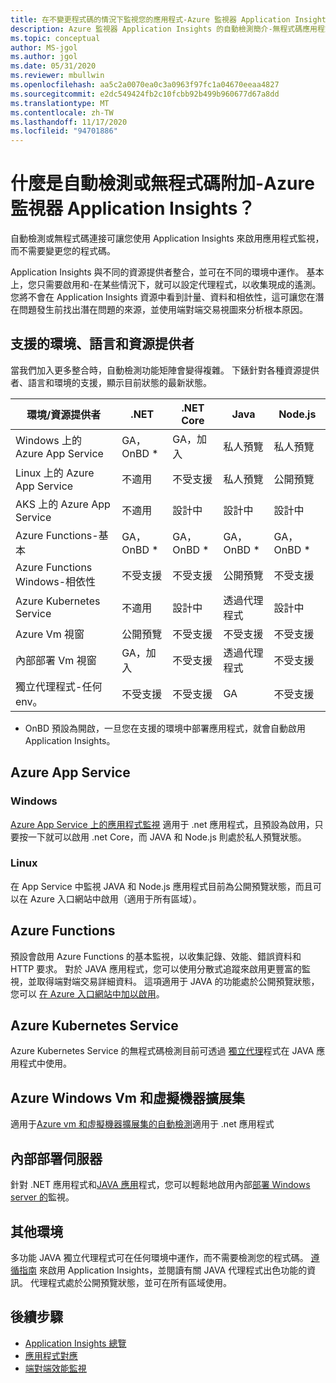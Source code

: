 ```yaml
---
title: 在不變更程式碼的情況下監視您的應用程式-Azure 監視器 Application Insights 的自動檢測 |Microsoft Docs
description: Azure 監視器 Application Insights 的自動檢測簡介-無程式碼應用程式效能管理
ms.topic: conceptual
author: MS-jgol
ms.author: jgol
ms.date: 05/31/2020
ms.reviewer: mbullwin
ms.openlocfilehash: aa5c2a0070ea0c3a0963f97fc1a04670eeaa4827
ms.sourcegitcommit: e2dc549424fb2c10fcbb92b499b960677d67a8dd
ms.translationtype: MT
ms.contentlocale: zh-TW
ms.lasthandoff: 11/17/2020
ms.locfileid: "94701886"
---
```

# <a name="what-is-auto-instrumentation-or-codeless-attach---azure-monitor-application-insights"></a>什麼是自動檢測或無程式碼附加-Azure 監視器 Application Insights？

自動檢測或無程式碼連接可讓您使用 Application Insights 來啟用應用程式監視，而不需要變更您的程式碼。  

Application Insights 與不同的資源提供者整合，並可在不同的環境中運作。 基本上，您只需要啟用和-在某些情況下，就可以設定代理程式，以收集現成的遙測。 您將不會在 Application Insights 資源中看到計量、資料和相依性，這可讓您在潛在問題發生前找出潛在問題的來源，並使用端對端交易視圖來分析根本原因。

## <a name="supported-environments-languages-and-resource-providers"></a>支援的環境、語言和資源提供者

當我們加入更多整合時，自動檢測功能矩陣會變得複雜。 下錶針對各種資源提供者、語言和環境的支援，顯示目前狀態的最新狀態。

|環境/資源提供者          | .NET            | .NET Core       | Java            | Node.js         |
|---------------------------------------|-----------------|-----------------|-----------------|-----------------|
|Windows 上的 Azure App Service           | GA，OnBD *       | GA，加入      | 私人預覽 | 私人預覽 |
|Linux 上的 Azure App Service             | 不適用             | 不受支援   | 私人預覽 | 公開預覽  |
|AKS 上的 Azure App Service               | 不適用             | 設計中       | 設計中       | 設計中       |
|Azure Functions-基本                | GA，OnBD *       | GA，OnBD *       | GA，OnBD *       | GA，OnBD *       |
|Azure Functions Windows-相依性 | 不受支援   | 不受支援   | 公開預覽  | 不受支援   |
|Azure Kubernetes Service               | 不適用             | 設計中       | 透過代理程式   | 設計中       |
|Azure Vm 視窗                      | 公開預覽  | 不受支援   | 不受支援   | 不受支援   |
|內部部署 Vm 視窗                | GA，加入      | 不受支援   | 透過代理程式   | 不受支援   |
|獨立代理程式-任何 env。            | 不受支援   | 不受支援   | GA              | 不受支援   |

* OnBD 預設為開啟，一旦您在支援的環境中部署應用程式，就會自動啟用 Application Insights。 

## <a name="azure-app-service"></a>Azure App Service

### <a name="windows"></a>Windows

[Azure App Service 上的應用程式監視](./azure-web-apps.md?tabs=net) 適用于 .net 應用程式，且預設為啟用，只要按一下就可以啟用 .net Core，而 JAVA 和 Node.js 則處於私人預覽狀態。

### <a name="linux"></a>Linux 

在 App Service 中監視 JAVA 和 Node.js 應用程式目前為公開預覽狀態，而且可以在 Azure 入口網站中啟用（適用于所有區域）。

## <a name="azure-functions"></a>Azure Functions

預設會啟用 Azure Functions 的基本監視，以收集記錄、效能、錯誤資料和 HTTP 要求。 對於 JAVA 應用程式，您可以使用分散式追蹤來啟用更豐富的監視，並取得端對端交易詳細資料。 這項適用于 JAVA 的功能處於公開預覽狀態，您可以 [在 Azure 入口網站中加以啟用](./monitor-functions.md)。

## <a name="azure-kubernetes-service"></a>Azure Kubernetes Service

Azure Kubernetes Service 的無程式碼檢測目前可透過 [獨立代理](./java-in-process-agent.md)程式在 JAVA 應用程式中使用。 

## <a name="azure-windows-vms-and-virtual-machine-scale-set"></a>Azure Windows Vm 和虛擬機器擴展集

適用于[Azure vm 和虛擬機器擴展集的自動檢測](./azure-vm-vmss-apps.md)適用于 .net 應用程式 

## <a name="on-premises-servers"></a>內部部署伺服器
針對 .NET 應用程式和[JAVA 應用](./java-in-process-agent.md)程式，您可以輕鬆地啟用內部[部署 Windows server 的](./status-monitor-v2-overview.md)監視。

## <a name="other-environments"></a>其他環境
多功能 JAVA 獨立代理程式可在任何環境中運作，而不需要檢測您的程式碼。 [遵循指南](./java-in-process-agent.md) 來啟用 Application Insights，並閱讀有關 JAVA 代理程式出色功能的資訊。 代理程式處於公開預覽狀態，並可在所有區域使用。 

## <a name="next-steps"></a>後續步驟

* [Application Insights 總覽](./app-insights-overview.md)
* [應用程式對應](./app-map.md)
* [端對端效能監視](../learn/tutorial-performance.md)

